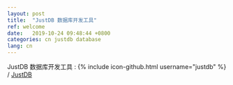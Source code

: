 ```yaml
---
layout: post
title:  "JustDB 数据库开发工具"
ref: welcome
date:   2019-10-24 09:48:44 +0800
categories: cn justdb database
lang: cn
---
```

JustDB 数据库开发工具 :
{% include icon-github.html username="justdb" %} /
[JustDB](https://github.com/justdb/)
